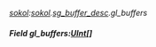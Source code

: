 _[sokol](../../modules/sokol/sokol-module.md):[sokol](../../modules/sokol/sokol-module.md).[sg\_buffer\_desc](../../modules/sokol/sokol-sg_buffer_desc.md).gl\_buffers_
##### Field gl\_buffers:[UInt](../../modules/wonkey/wonkey-types-uint.md)[]

